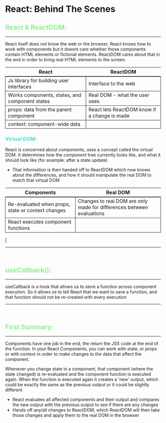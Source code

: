 <style>
th, thead {
    border-top:1pt solid;
    border-bottom: 2px solid;
    border-left: none;
    border-right: none;
}
td {
    border-top: 1px solid;
    border-bottom: 1px solid;
    border-left: 1px solid;
    border-right: 1px solid;
}
</style>

# React: Behind The Scenes

## <span style="color:lightgreen">React & ReactDOM:</span>

---

React itself does not know the web or the browser, React knows how to work with components but it doesnt care whether those components contain HTML elements or fictional elements.
ReactDOM cares about that in the end in order to bring real HTML elements to the screen.

| React                                          | ReactDOM                                     |
| ---------------------------------------------- | -------------------------------------------- |
| Js library for building user interfaces        | Interface to the web                         |
| Works components, states, and component states | Real DOM - what the user sees                |
| props: data from the parent component          | React lets ReactDOM know if a change is made |
| context: component-wide data                   |                                              |

### <span style="color:turquoise">Virtual DOM:</span>

React is concerned about components, uses a concept called the virtual DOM. It determines how the component tree currently looks like, and what it should look like (for example: after a state update)

- That information is then handed off to ReactDOM which now knows about the differences, and how it should manipulate the real DOM to match that virtual DOM

| Components                                        | Real DOM                                                              |
| ------------------------------------------------- | --------------------------------------------------------------------- |
| Re-evaluated when props, state or context changes | Changes to real DOM are only made for differences between evaluations |
| React executes component functions                |                                                                       |

|

---

<br>

## <span style="color:lightgreen">useCallback():</span>

---

useCallback is a hook that allows us to store a function across component execution. So it allows us to tell React that we want to save a function, and that function should not be re-created with every execution

---

<br>

## <span style="color:lightgreen">First Summary:</span>

---

Components have one job in the end, the return the JSX code at the end of the function. In your React Components, you can work with state, or props or with context in order to make changes to the data that affect the component.

Whenever you change state in a component, that component (where the state changed) is re-evaluated and the component function is executed again. When the function is executed again it creates a 'new' output, which could be exactly the same as the previous output or it could be slightly different

- React evaluates all affected components and their output and compares the new output with the previous output to see if there are any changes
- Hands off any/all changes to ReactDOM, which ReactDOM will then take those changes and apply them to the real DOM in the browser
